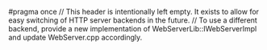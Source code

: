 #pragma once
// This header is intentionally left empty. It exists to allow for easy switching of HTTP server backends in the future.
// To use a different backend, provide a new implementation of WebServerLib::IWebServerImpl and update WebServer.cpp accordingly.
